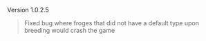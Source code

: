 Version 1.0.2.5

> Fixed bug where froges that did not have a default type upon breeding would crash the game